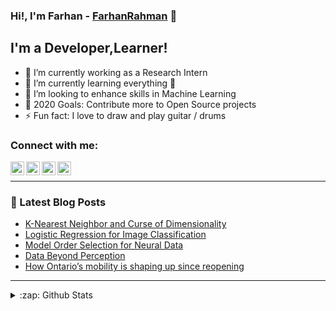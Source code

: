 ### Hi!, I'm Farhan - [FarhanRahman][linkedin] 👋



## I'm a Developer,Learner!

- 🔭 I’m currently working as a Research Intern
- 🌱 I’m currently learning everything 🤣
- 👯 I’m looking to enhance skills in Machine Learning 
- 🥅 2020 Goals: Contribute more to Open Source projects
- ⚡ Fun fact: I love to draw and play guitar / drums


### Connect with me:


[<img align="left" alt="codeSTACKr | YouTube" width="22px" src="https://cdn.jsdelivr.net/npm/simple-icons@v3/icons/medium.svg" />][medium]
[<img align="left" alt="codeSTACKr | Twitter" width="22px" src="https://cdn.jsdelivr.net/npm/simple-icons@v3/icons/twitter.svg" />][twitter]
[<img align="left" alt="codeSTACKr | LinkedIn" width="22px" src="https://cdn.jsdelivr.net/npm/simple-icons@v3/icons/linkedin.svg" />][linkedin]
[<img align="left" alt="codeSTACKr | Instagram" width="22px" src="https://cdn.jsdelivr.net/npm/simple-icons@v3/icons/instagram.svg" />][instagram]

<br />


---

### 📕 Latest Blog Posts

<!-- BLOG-POST-LIST:START -->
- [K-Nearest Neighbor and Curse of Dimensionality](https://medium.com/@farhanrahman02/k-nearest-neighbors-and-the-curse-of-dimensionality-7d64634015d9?source=friends_link&sk=5d05239d81628fbb8aa7147686ded63e)
- [Logistic Regression for Image Classification](https://medium.com/swlh/logistic-regression-for-image-classification-e15d0ae59ce9?source=friends_link&sk=30e51e9854137c855c1c79be73b9fb16)
- [Model Order Selection for Neural Data](https://medium.com/swlh/logistic-regression-for-image-classification-e15d0ae59ce9?source=friends_link&sk=30e51e9854137c855c1c79be73b9fb16)
- [Data Beyond Perception](https://medium.com/swlh/logistic-regression-for-image-classification-e15d0ae59ce9?source=friends_link&sk=30e51e9854137c855c1c79be73b9fb16)
- [How Ontario’s mobility is shaping up since reopening](https://medium.com/swlh/how-ontarios-mobility-is-shaping-up-since-reopening-3b9625b55a13?source=friends_link&sk=22bfde72557605227e032953374274e4)
<!-- BLOG-POST-LIST:END -->



---



<details>
  <summary>:zap: Github Stats</summary>

  <img align="left" alt="frh02's Github Stats" src="https://github-readme-stats.codestackr.vercel.app/api?username=frh02&show_icons=true&hide_border=true" />

</details>

[medium]: https://medium.com/@farhanrahman02
[twitter]: https://twitter.com/FARHANRAHMAN7
[instagram]: https://www.instagram.com/farhanlbj02/
[linkedin]: https://www.linkedin.com/in/farhan-rahman-086b05131/
